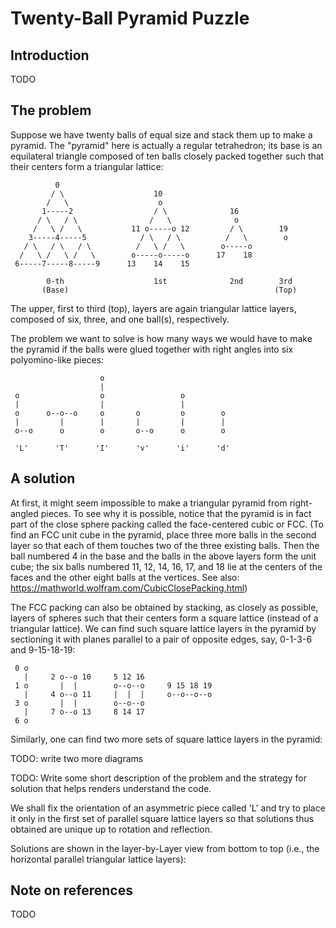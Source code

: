 # Twenty-Ball Pyramid Puzzle

## Introduction

TODO

## The problem

Suppose we have twenty balls of equal size and stack them up to make a pyramid.
The "pyramid" here is actually a regular tetrahedron; its base is an equilateral triangle
composed of ten balls closely packed together such that their centers form a triangular lattice:

```
          0
         / \                    10
        /   \                    o
       1-----2                  / \              16
      / \   / \                /   \              o
     /   \ /   \           11 o-----o 12         / \        19
    3-----4-----5            / \   / \          /   \        o
   / \   / \   / \          /   \ /   \        o-----o
  /   \ /   \ /   \        o-----o-----o      17    18
 6-----7-----8-----9      13    14    15

        0-th                    1st              2nd        3rd
       (Base)                                              (Top)
```

The upper, first to third (top), layers are again triangular lattice layers,
composed of six, three, and one ball(s), respectively.

The problem we want to solve is how many ways we would have to make the pyramid
if the balls were glued together with right angles into six polyomino-like pieces:

```
                    o
                    |
 o                  o                 o
 |                  |                 |
 o      o--o--o     o       o         o        o
 |         |        |       |         |        |
 o--o      o        o       o--o      o        o

 'L'      'T'      'I'      'v'      'i'      'd'
```

## A solution

At first, it might seem impossible to make a triangular pyramid from right-angled pieces.
To see why it is possible, notice that the pyramid is in fact part of the close sphere packing
called the face-centered cubic or FCC.
(To find an FCC unit cube in the pyramid, place three more balls in the second layer
so that each of them touches two of the three existing balls.
Then the ball numbered 4 in the base and the balls in the above layers form the unit cube;
the six balls numbered 11, 12, 14, 16, 17, and 18 lie at the centers of the faces and
the other eight balls at the vertices.
See also: https://mathworld.wolfram.com/CubicClosePacking.html)

The FCC packing can also be obtained by stacking, as closely as possible, layers of spheres
such that their centers form a square lattice (instead of a triangular lattice).
We can find such square lattice layers in the pyramid by sectioning it with planes parallel to
a pair of opposite edges, say, 0-1-3-6 and 9-15-18-19:

```
 0 o
   |     2 o--o 10     5 12 16
 1 o       |  |        o--o--o     9 15 18 19
   |     4 o--o 11     |  |  |     o--o--o--o
 3 o       |  |        o--o--o
   |     7 o--o 13     8 14 17
 6 o
```


Similarly, one can find two more sets of square lattice layers in the pyramid:

TODO: write two more diagrams

TODO: Write some short description of the problem and
the strategy for solution that helps renders understand the code.

We shall fix the orientation of an asymmetric piece called 'L' and
try to place it only in the first set of parallel square lattice layers
so that solutions thus obtained are unique up to rotation and reflection.

Solutions are shown in the layer-by-Layer view from bottom to top
(i.e., the horizontal parallel triangular lattice layers):

## Note on references

TODO
